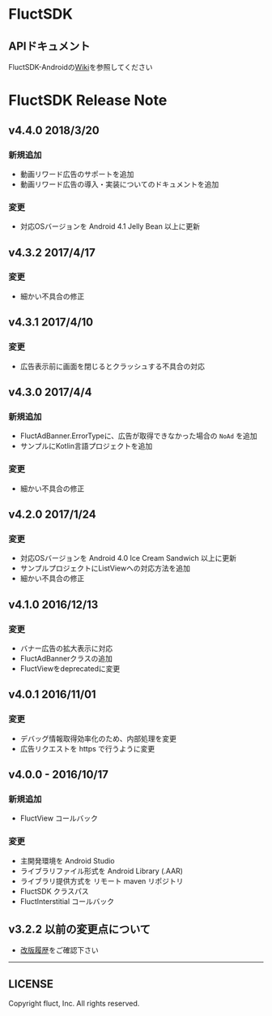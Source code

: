 # FluctSDK

## APIドキュメント
FluctSDK-Androidの[Wiki](https://github.com/voyagegroup/FluctSDK-Android/wiki)を参照してください

# FluctSDK Release Note

## v4.4.0 2018/3/20

### 新規追加
* 動画リワード広告のサポートを追加
* 動画リワード広告の導入・実装についてのドキュメントを追加

### 変更
* 対応OSバージョンを Android 4.1 Jelly Bean 以上に更新

## v4.3.2 2017/4/17

### 変更
* 細かい不具合の修正

## v4.3.1 2017/4/10

### 変更
* 広告表示前に画面を閉じるとクラッシュする不具合の対応

## v4.3.0 2017/4/4

### 新規追加
* FluctAdBanner.ErrorTypeに、広告が取得できなかった場合の `NoAd` を追加
* サンプルにKotlin言語プロジェクトを追加

### 変更
* 細かい不具合の修正

## v4.2.0 2017/1/24

### 変更
* 対応OSバージョンを Android 4.0 Ice Cream Sandwich 以上に更新
* サンプルプロジェクトにListViewへの対応方法を追加
* 細かい不具合の修正

## v4.1.0 2016/12/13

### 変更
* バナー広告の拡大表示に対応
* FluctAdBannerクラスの追加
* FluctViewをdeprecatedに変更

## v4.0.1 2016/11/01

### 変更
* デバッグ情報取得効率化のため、内部処理を変更
* 広告リクエストを https で行うように変更

## v4.0.0 - 2016/10/17
### 新規追加
* FluctView コールバック

### 変更
* 主開発環境を Android Studio
* ライブラリファイル形式を Android Library (.AAR)
* ライブラリ提供方式を リモート maven リポジトリ
* FluctSDK クラスパス
* FluctInterstitial コールバック

## v3.2.2 以前の変更点について
* [改版履歴](https://github.com/voyagegroup/FluctSDK-Android/wiki/%E6%94%B9%E7%89%88%E5%B1%A5%E6%AD%B4)をご確認下さい

---
## LICENSE
Copyright fluct, Inc. All rights reserved.
